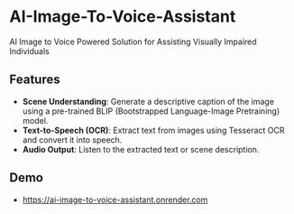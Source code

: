 # AI-Image-To-Voice-Assistant
AI Image to Voice Powered Solution for Assisting Visually Impaired Individuals

## Features  
- **Scene Understanding**: Generate a descriptive caption of the image using a pre-trained BLIP (Bootstrapped Language-Image Pretraining) model.  
- **Text-to-Speech (OCR)**: Extract text from images using Tesseract OCR and convert it into speech.  
- **Audio Output**: Listen to the extracted text or scene description.

## Demo
-  https://ai-image-to-voice-assistant.onrender.com
